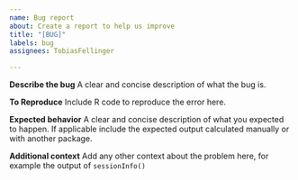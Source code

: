 ```yaml
---
name: Bug report
about: Create a report to help us improve
title: "[BUG]"
labels: bug
assignees: TobiasFellinger

---
```


**Describe the bug**
A clear and concise description of what the bug is.

**To Reproduce**
Include R code to reproduce the error here.

**Expected behavior**
A clear and concise description of what you expected to happen. If applicable include the expected output calculated manually or with another package.

**Additional context**
Add any other context about the problem here, for example the output of  `sessionInfo()`
